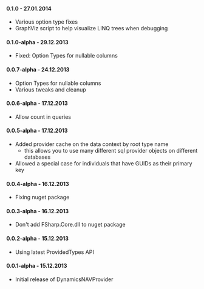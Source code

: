 #### 0.1.0 - 27.01.2014

* Various option type fixes
* GraphViz script to help visualize LINQ trees when debugging

#### 0.1.0-alpha - 29.12.2013

* Fixed: Option Types for nullable columns

#### 0.0.7-alpha - 24.12.2013

* Option Types for nullable columns
* Various tweaks and cleanup

#### 0.0.6-alpha - 17.12.2013

* Allow count in queries

#### 0.0.5-alpha - 17.12.2013

* Added provider cache on the data context by root type name 
	- this allows you to use many different sql provider objects on different databases 
* Allowed a special case for individuals that have GUIDs as their primary key

#### 0.0.4-alpha - 16.12.2013
* Fixing nuget package

#### 0.0.3-alpha - 16.12.2013 
* Don't add FSharp.Core.dll to nuget package

#### 0.0.2-alpha - 15.12.2013 
* Using latest ProvidedTypes API

#### 0.0.1-alpha - 15.12.2013 
* Initial release of DynamicsNAVProvider
